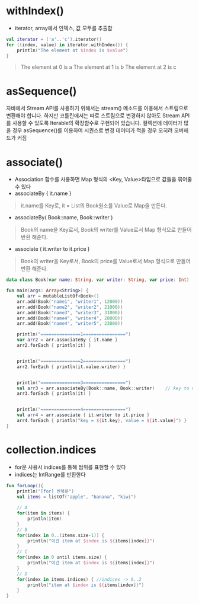 # withIndex()
- iterator, array에서 인덱스, 값 모두를 추출함
```kotlin
val iterator = ('a'..'c').iterator()
for ((index, value) in iterator.withIndex()) {
	println("The element at $index is $value")
}
```
> The element at 0 is a
> The element at 1 is b
> The element at 2 is c

# asSequence()
자바에서 Stream API를 사용하기 위해서는
stream() 메소드를 이용해서 스트림으로 변환해야 합니다.
하지만 코틀린에서는 따로 스트림으로 변경하지 않아도 Stream API를 사용할 수 있도록
Iterable의 확장함수로 구현되어 있습니다.
컬렉션에 데이터가 많을 경우 asSequence()를 이용하여 시퀀스로 변경
데이터가 적을 경우 오히려 오버헤드가 커짐

# associate()
- Association 함수를 사용하면 Map 형식의 <Key, Value>타입으로 값들을 묶어줄 수 있다
- associateBy { it.name }
> it.name를 Key로, it = List의 Book원소를 Value로 Map을 만든다.
- associateBy( Book::name, Book::writer )
> Book의 name을 Key로서, Book의 writer를 Value로서 Map 형식으로 만들어 반환 해준다.
- associate ( it.writer to it.price )
> Book의 writer을 Key로서, Book의 price를 Value로서 Map 형식으로 만들어 반환 해준다.
```kotlin
data class Book(var name: String, var writer: String, var price: Int)

fun main(args: Array<String>) {
    val arr = mutableListOf<Book>()
    arr.add(Book("name1", "writer1", 12000))
    arr.add(Book("name2", "writer2", 21000))
    arr.add(Book("name3", "writer3", 31000))
    arr.add(Book("name4", "writer4", 28000))
    arr.add(Book("name4", "writer5", 23000))

    println("===============1================")
    var arr2 = arr.associateBy { it.name }
    arr2.forEach { println(it) }


    println("===============2================")
    arr2.forEach { println(it.value.writer) }


    println("===============3================")
    val arr3 = arr.associateBy(Book::name, Book::writer)    // key to value
    arr3.forEach { println(it) }


    println("===============4================")
    val arr4 = arr.associate { it.writer to it.price }
    arr4.forEach { println("key = ${it.key}, value = ${it.value}") }
}
```

# collection.indices
- for문 사용시 indices를 통해 범위를 표현할 수 있다
- indices는 IntRange를 반환한다
```kotlin
fun forLoop(){
    println("[for] 반복문")
    val items = listOf("apple", "banana", "kiwi")
    
    // A
    for(item in items) {
        println(item)
    }
    // B
    for(index in 0..(items.size-1)) {
        println("이건 item at $index is ${items[index]}")
    }
    // C
    for(index in 0 until items.size) {
        println("이건 item at $index is ${items[index]}")
    }
    // D
    for(index in items.indices) { //indices -> 0..2
        println("item at $index is ${items[index]}")
    }
}
```